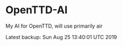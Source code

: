 # OpenTTD-AI
My AI for OpenTTD, will use primarily air

Latest backup: Sun Aug 25 13:40:01 UTC 2019
